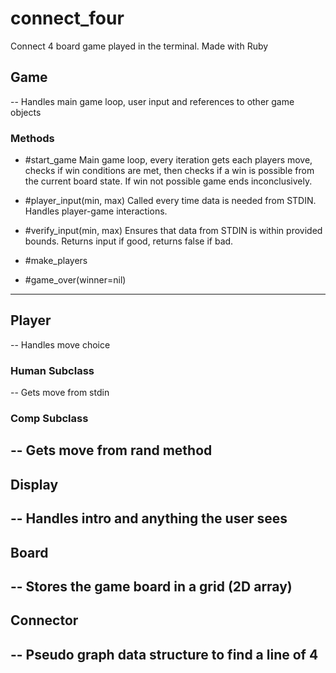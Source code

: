 # connect_four
Connect 4 board game played in the terminal. Made with Ruby

## Game
-- Handles main game loop, user input and references to other game objects
### Methods
- #start_game
  Main game loop, every iteration gets each players move, checks if win conditions are met,
  then checks if a win is possible from the current board state. If win not possible game ends inconclusively.

- #player_input(min, max)
  Called every time data is needed from STDIN. Handles player-game interactions.

- #verify_input(min, max)
  Ensures that data from STDIN is within provided bounds. Returns input if good, returns false if bad.

- #make_players
  

- #game_over(winner=nil)

---
## Player
-- Handles move choice
### Human Subclass
-- Gets move from stdin
### Comp Subclass
-- Gets move from rand method
---
## Display
-- Handles intro and anything the user sees
---
## Board
-- Stores the game board in a grid (2D array)
---
## Connector
-- Pseudo graph data structure to find a line of 4
---